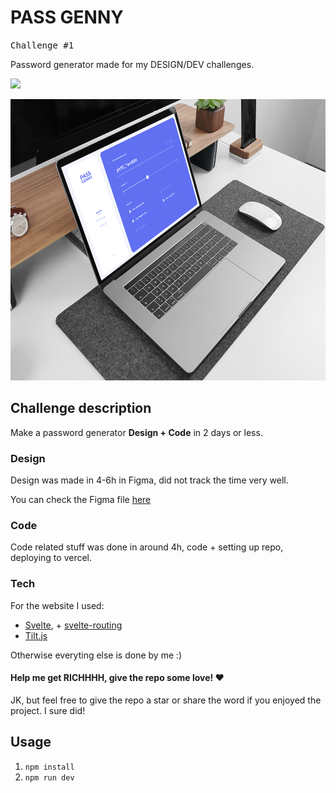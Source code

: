 

# PASS GENNY

<kbd>Challenge #1</kbd>

Password generator made for my DESIGN/DEV challenges. 

<a href="https://pass-genny.vercel.app/"><img src="https://img.shields.io/badge/-DEMO HERE!-606EEC?style=for-the-badge"/></a>

<img src="./media/website-mock.png" height="450">


## Challenge description

Make a password generator **Design + Code** in 2 days or less.

### Design
Design was made in 4-6h in Figma, did not track the time very well.

You can check the Figma file [here](https://www.figma.com/file/UqKfdepVu3H9cD9EYRuNNJ/pass-genny?node-id=0%3A1)

### Code
Code related stuff was done in around 4h, code + setting up repo, deploying to vercel.

### Tech
For the website I used:
* [Svelte](https://svelte.dev/), + [svelte-routing](https://github.com/EmilTholin/svelte-routing)
* [Tilt.js](https://github.com/gijsroge/tilt.js)

Otherwise everyting else is done by me :)

#### Help me get RICHHHH, give the repo some love! :heart:
JK, but feel free to give the repo a star or share the word if you enjoyed the project. I sure did!

## Usage

1. `npm install`
2. `npm run dev`
